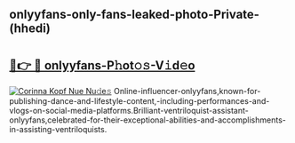 ## onlyyfans-only-fans​-leaked-photo​-Private-(hhedi)


# <h2><a href="https://mediaupload.pro?title=onlyyfans&ref=git">🔗👉 🔴 onlyyfans-P𝚑ot𝚘𝚜-V𝚒d𝚎o</a></h2>

[![Corinna Kopf Nue Nu𝚍e𝚜](https://i.imgur.com/0qMVB7G.gif)](https://mediaupload.pro?title=onlyyfans&ref=git)
Online-influencer-onlyyfans,known-for-publishing-dance-and-lifestyle-content,-including-performances-and-vlogs-on-social-media-platforms.Brilliant-ventriloquist-assistant-onlyyfans,celebrated-for-their-exceptional-abilities-and-accomplishments-in-assisting-ventriloquists.  